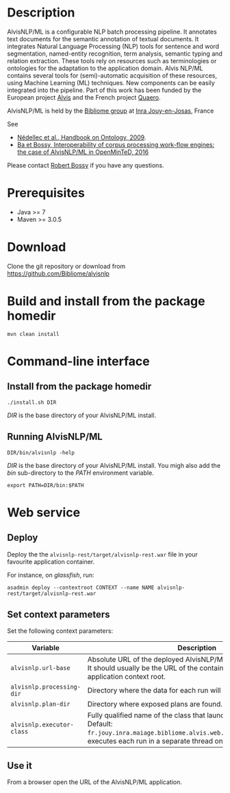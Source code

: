 # Description

AlvisNLP/ML is a configurable NLP batch processing pipeline. It annotates text documents for the semantic annotation of textual documents. It integrates Natural Language Processing (NLP) tools for sentence and word segmentation, named-entity recognition, term analysis, semantic typing and relation extraction. These tools rely on resources such as terminologies or ontologies for the adaptation to the application domain. Alvis NLP/ML contains several tools for (semi)-automatic acquisition of these resources, using Machine Learning (ML) techniques. New components can be easily integrated into the pipeline. Part of this work has been funded by the European project [Alvis](http://cordis.europa.eu/ist/kct/alvis_synopsis.htm) and the French project [Quaero](http://www.quaero.org/module_technologique/alvisae-alvis-annotation-editor/).


AlvisNLP/ML is held by the [Bibliome group](http://maiage.jouy.inra.fr/?q=fr/bibliome/) at [Inra Jouy-en-Josas](http://www.jouy.inra.fr/en), France

See
- [Nédellec et al., Handbook on Ontology, 2009](http://www.springer.com/us/book/9783540709992).
- [Ba et Bossy, Interoperability of corpus processing work-flow engines: the case of AlvisNLP/ML in OpenMinTeD, 2016](http://interop2016.github.io//pdf/INTEROP-4.pdf)
 
      
Please contact [Robert Bossy](mailto:robert.bossy@inra.fr) if you have any questions.

# Prerequisites

* Java >= 7
* Maven >= 3.0.5

# Download

Clone the git repository or download from https://github.com/Bibliome/alvisnlp

# Build and install from the package homedir

`mvn clean install`


# Command-line interface

## Install from the package homedir

`./install.sh DIR`

*DIR* is the base directory of your AlvisNLP/ML install.


## Running AlvisNLP/ML

`DIR/bin/alvisnlp -help`

*DIR* is the base directory of your AlvisNLP/ML install. You migh also add the *bin* sub-directory to the *PATH* environment variable.

`export PATH=DIR/bin:$PATH`

# Web service

## Deploy

Deploy the the `alvisnlp-rest/target/alvisnlp-rest.war` file in your favourite application container.

For instance, on *glassfish*, run:

`asadmin deploy --contextroot CONTEXT --name NAME alvisnlp-rest/target/alvisnlp-rest.war`

## Set context parameters

Set the following context parameters:

| Variable | Description |
| --- | --- |
| `alvisnlp.url-base` | Absolute URL of the deployed AlvisNLP/ML application. <br> It should usually be the URL of the container cocatenated with the application context root. |
| `alvisnlp.processing-dir` | Directory where the data for each run will be stored. |
| `alvisnlp.plan-dir` | Directory where exposed plans are found. |
| `alvisnlp.executor-class` | Fully qualified name of the class that launches runs. <br> Default: `fr.jouy.inra.maiage.bibliome.alvis.web.executor.ThreadExecutor`, executes each run in a separate thread on the same server. |

## Use it

From a browser open the URL of the AlvisNLP/ML application.
